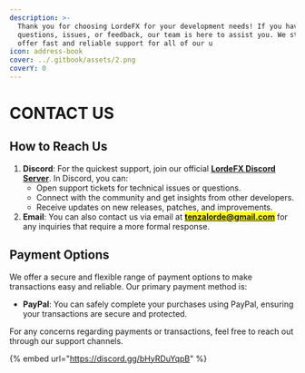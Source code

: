 ```yaml
---
description: >-
  Thank you for choosing LordeFX for your development needs! If you have any
  questions, issues, or feedback, our team is here to assist you. We strive to
  offer fast and reliable support for all of our u
icon: address-book
cover: ../.gitbook/assets/2.png
coverY: 0
---
```


# CONTACT US

## How to Reach Us

1. **Discord**: For the quickest support, join our official [**LordeFX Discord Server**](https://discord.gg/bHyRDuYqpB). In Discord, you can:
   * Open support tickets for technical issues or questions.
   * Connect with the community and get insights from other developers.
   * Receive updates on new releases, patches, and improvements.
2. **Email**: You can also contact us via email at <mark style="color:blue;">**tenzalorde@gmail.com**</mark> for any inquiries that require a more formal response.

## Payment Options

We offer a secure and flexible range of payment options to make transactions easy and reliable. Our primary payment method is:

* **PayPal**: You can safely complete your purchases using PayPal, ensuring your transactions are secure and protected.



For any concerns regarding payments or transactions, feel free to reach out through our support channels.

{% embed url="https://discord.gg/bHyRDuYqpB" %}
